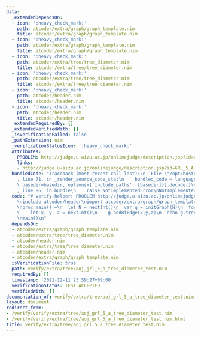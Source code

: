```yaml
---
data:
  _extendedDependsOn:
  - icon: ':heavy_check_mark:'
    path: atcoder/extra/graph/graph_template.nim
    title: atcoder/extra/graph/graph_template.nim
  - icon: ':heavy_check_mark:'
    path: atcoder/extra/graph/graph_template.nim
    title: atcoder/extra/graph/graph_template.nim
  - icon: ':heavy_check_mark:'
    path: atcoder/extra/tree/tree_diameter.nim
    title: atcoder/extra/tree/tree_diameter.nim
  - icon: ':heavy_check_mark:'
    path: atcoder/extra/tree/tree_diameter.nim
    title: atcoder/extra/tree/tree_diameter.nim
  - icon: ':heavy_check_mark:'
    path: atcoder/header.nim
    title: atcoder/header.nim
  - icon: ':heavy_check_mark:'
    path: atcoder/header.nim
    title: atcoder/header.nim
  _extendedRequiredBy: []
  _extendedVerifiedWith: []
  _isVerificationFailed: false
  _pathExtension: nim
  _verificationStatusIcon: ':heavy_check_mark:'
  attributes:
    PROBLEM: http://judge.u-aizu.ac.jp/onlinejudge/description.jsp?id=GRL_5_A
    links:
    - http://judge.u-aizu.ac.jp/onlinejudge/description.jsp?id=GRL_5_A
  bundledCode: "Traceback (most recent call last):\n  File \"/opt/hostedtoolcache/Python/3.10.0/x64/lib/python3.10/site-packages/onlinejudge_verify/documentation/build.py\"\
    , line 71, in _render_source_code_stat\n    bundled_code = language.bundle(stat.path,\
    \ basedir=basedir, options={'include_paths': [basedir]}).decode()\n  File \"/opt/hostedtoolcache/Python/3.10.0/x64/lib/python3.10/site-packages/onlinejudge_verify/languages/nim.py\"\
    , line 86, in bundle\n    raise NotImplementedError\nNotImplementedError\n"
  code: "# verify-helper: PROBLEM http://judge.u-aizu.ac.jp/onlinejudge/description.jsp?id=GRL_5_A\n\
    \ninclude atcoder/header\nimport atcoder/extra/graph/graph_template\nimport atcoder/extra/tree/tree_diameter\n\
    \nproc main() =\n  let N = nextInt()\n  var g = initGraph(N)\n  for i in 1..<N:\n\
    \    let x, y, z = nextInt()\n    g.addBiEdge(x,y,z)\n  echo g.treeDiameter()[0]\n\
    \nmain()\n"
  dependsOn:
  - atcoder/extra/graph/graph_template.nim
  - atcoder/extra/tree/tree_diameter.nim
  - atcoder/header.nim
  - atcoder/extra/tree/tree_diameter.nim
  - atcoder/header.nim
  - atcoder/extra/graph/graph_template.nim
  isVerificationFile: true
  path: verify/extra/tree/aoj_grl_5_a_tree_diameter_test.nim
  requiredBy: []
  timestamp: '2021-12-11 23:59:27+09:00'
  verificationStatus: TEST_ACCEPTED
  verifiedWith: []
documentation_of: verify/extra/tree/aoj_grl_5_a_tree_diameter_test.nim
layout: document
redirect_from:
- /verify/verify/extra/tree/aoj_grl_5_a_tree_diameter_test.nim
- /verify/verify/extra/tree/aoj_grl_5_a_tree_diameter_test.nim.html
title: verify/extra/tree/aoj_grl_5_a_tree_diameter_test.nim
---
```

